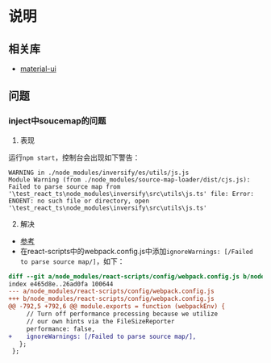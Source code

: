 # 说明

## 相关库

* [material-ui](https://mui.com/material-ui/getting-started/usage/)

## 问题

### inject中soucemap的问题

1. 表现

运行`npm start`，控制台会出现如下警告：

``` log
WARNING in ./node_modules/inversify/es/utils/js.js
Module Warning (from ./node_modules/source-map-loader/dist/cjs.js):
Failed to parse source map from '\test_react_ts\node_modules\inversify\src\utils\js.ts' file: Error: ENOENT: no such file or directory, open '\test_react_ts\node_modules\inversify\src\utils\js.ts'
```

2. 解决

* [参考](https://github.com/inversify/InversifyJS/issues/1408)
* 在react-scripts中的webpack.config.js中添加`ignoreWarnings: [/Failed to parse source map/]`，如下：

``` diff
diff --git a/node_modules/react-scripts/config/webpack.config.js b/node_modules/react-scripts/config/webpack.config.js
index e465d8e..26ad0fa 100644
--- a/node_modules/react-scripts/config/webpack.config.js
+++ b/node_modules/react-scripts/config/webpack.config.js
@@ -792,5 +792,6 @@ module.exports = function (webpackEnv) {
     // Turn off performance processing because we utilize
     // our own hints via the FileSizeReporter
     performance: false,
+    ignoreWarnings: [/Failed to parse source map/],
   };
 };
```